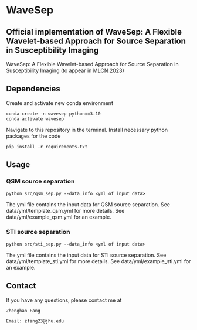 # WaveSep
## Official implementation of WaveSep: A Flexible Wavelet-based Approach for Source Separation in Susceptibility Imaging
WaveSep: A Flexible Wavelet-based Approach for Source Separation in Susceptibility Imaging (to appear in [MLCN 2023](https://mlcnworkshop.github.io/))

## Dependencies
Create and activate new conda environment
```
conda create -n wavesep python==3.10
conda activate wavesep
```
Navigate to this repository in the terminal. Install necessary python packages for the code
```
pip install -r requirements.txt
```
<!-- Install the wavesep package
```
pip install -e .
``` -->


## Usage
### QSM source separation
```
python src/qsm_sep.py --data_info <yml of input data>
``` 
The yml file contains the input data for QSM source separation. 
See data/yml/template_qsm.yml for more details.
See data/yml/example_qsm.yml for an example.

### STI source separation
```
python src/sti_sep.py --data_info <yml of input data>
```
The yml file contains the input data for STI source separation. 
See data/yml/template_sti.yml for more details.
See data/yml/example_sti.yml for an example.

<!-- ## Citation
```
@article{WaveSep,
  title={WaveSep: A Flexible Wavelet-based Approach for Source Separation in Susceptibility Imaging},
  author={},
  journal={},
  year={2023}
}
``` -->

<!-- ## Acknowledgement
This work was supported by  -->

## Contact
If you have any questions, please contact me at
```
Zhenghan Fang

Email: zfang23@jhu.edu

```
